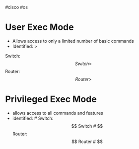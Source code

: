 #cisco #os 
# User Exec Mode 

- Allows access to only a limited number of basic commands 
- Identified: >

Switch: $$ Switch> $$
Router:
$$ Router >$$

# Privileged Exec Mode 
- allows access to all commands and features 
- identified: # 
Switch:
$$ Switch # $$
Router:$$ Router # $$
